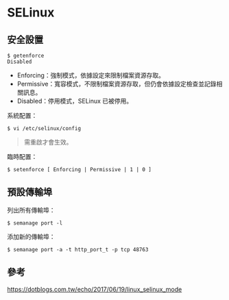 # SELinux

## 安全設置

```
$ getenforce
Disabled
```

- Enforcing：強制模式，依據設定來限制檔案資源存取。
- Permissive：寬容模式，不限制檔案資源存取，但仍會依據設定檢查並記錄相關訊息。
- Disabled：停用模式，SELinux 已被停用。

系統配置：

```
$ vi /etc/selinux/config
```

> 需重啟才會生效。

臨時配置：

```
$ setenforce [ Enforcing | Permissive | 1 | 0 ]
```

## 預設傳輸埠

列出所有傳輸埠：

```
$ semanage port -l
```

添加新的傳輸埠：

```
$ semanage port -a -t http_port_t -p tcp 48763
```

## 參考

https://dotblogs.com.tw/echo/2017/06/19/linux_selinux_mode